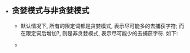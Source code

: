 - ## 贪婪模式与非贪婪模式
	- 默认情况下, 所有的限定词都是贪婪模式, 表示尽可能多的去捕获字符; 而在限定词后增加?, 则是非贪婪模式, 表示尽可能少的去捕获字符. 如下:
	- ``````